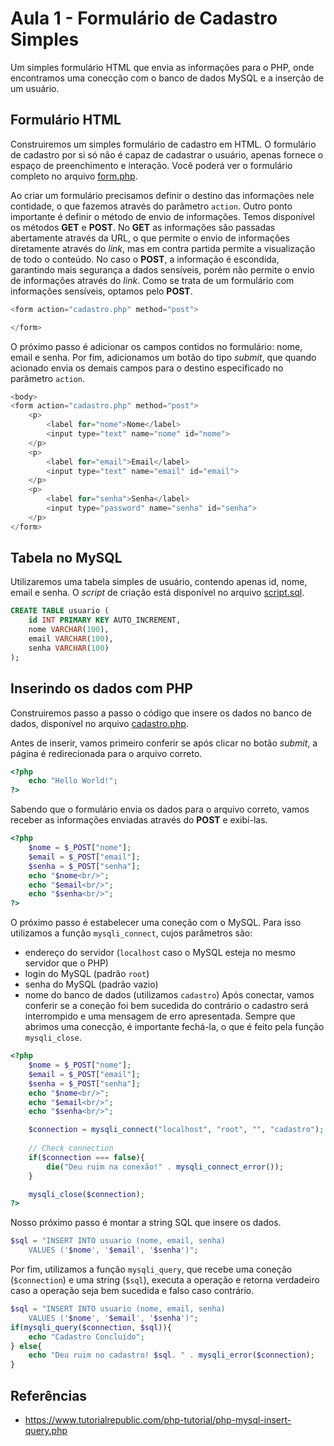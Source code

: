 # Aula 1 - Formulário de Cadastro Simples

Um simples formulário HTML que envia as informações para o PHP, onde encontramos uma conecção com o banco de dados MySQL e a inserção de um usuário.

## Formulário HTML

Construiremos um simples formulário de cadastro em HTML. O formulário de cadastro por si só não é capaz de cadastrar o usuário, apenas fornece o espaço de preenchimento e interação. Você poderá ver o formulário completo no arquivo [form.php](form.php).

Ao criar um formulário precisamos definir o destino das informações nele contidade, o que fazemos através do parâmetro `action`. Outro ponto importante é definir o método de envio de informações. Temos disponível os métodos **GET** e **POST**. No **GET** as informações são passadas abertamente através da URL, o que permite o envio de informações diretamente através do _link_, mas em contra partida permite a visualização de todo o conteúdo. No caso o **POST**, a informação é escondida, garantindo mais segurança a dados sensíveis, porém não permite o envio de informações através do _link_. Como se trata de um formulário com informações sensíveis, optamos pelo **POST**.

```php
<form action="cadastro.php" method="post">

</form>
```

O próximo passo é adicionar os campos contidos no formulário: nome, email e senha. Por fim, adicionamos um botão do tipo _submit_, que quando acionado envia os demais campos para o destino especificado no parâmetro `action`.

```php
<body>
<form action="cadastro.php" method="post">
    <p>
        <label for="nome">Nome</label>
        <input type="text" name="nome" id="nome">
    </p>
    <p>
        <label for="email">Email</label>
        <input type="text" name="email" id="email">
    </p>
    <p>
        <label for="senha">Senha</label>
        <input type="password" name="senha" id="senha">
    </p>
</form>
```

## Tabela no MySQL

Utilizaremos uma tabela simples de usuário, contendo apenas id, nome, email e senha. O _script_ de criação está disponível no arquivo [script.sql](script.sql).

```sql
CREATE TABLE usuario (
    id INT PRIMARY KEY AUTO_INCREMENT,
    nome VARCHAR(100),
    email VARCHAR(100),
    senha VARCHAR(100)
);
```
## Inserindo os dados com PHP

Construiremos passo a passo o código que insere os dados no banco de dados, disponível no arquivo [cadastro.php](cadastro.php).

Antes de inserir, vamos primeiro conferir se após clicar no botão _submit_, a página é redirecionada para o arquivo correto.

```php
<?php
    echo "Hello World!";
?>
```

Sabendo que o formulário envia os dados para o arquivo correto, vamos receber as informações enviadas através do **POST** e exibí-las.

```php
<?php
    $nome = $_POST["nome"];
    $email = $_POST["email"];
    $senha = $_POST["senha"];
    echo "$nome<br/>";
    echo "$email<br/>";
    echo "$senha<br/>";
?>
```

O próximo passo é estabelecer uma coneção com o MySQL. Para isso utilizamos a função `mysqli_connect`, cujos parâmetros são:
 - endereço do servidor (`localhost` caso o MySQL esteja no mesmo servidor que o PHP)
 - login do MySQL (padrão `root`)
 -  senha do MySQL (padrão vazio)
 - nome do banco de dados (utilizamos `cadastro`)
Após conectar, vamos conferir se a coneção foi bem sucedida do contrário o cadastro será interrompido e uma mensagem de erro apresentada. Sempre que abrimos uma conecção, é importante fechá-la, o que é feito pela função `mysqli_close`.

```php
<?php
    $nome = $_POST["nome"];
    $email = $_POST["email"];
    $senha = $_POST["senha"];
    echo "$nome<br/>";
    echo "$email<br/>";
    echo "$senha<br/>";

    $connection = mysqli_connect("localhost", "root", "", "cadastro");
 
    // Check connection
    if($connection === false){
        die("Deu ruim na conexão!" . mysqli_connect_error());
    }

    mysqli_close($connection);
?>
```

Nosso próximo passo é montar a string SQL que insere os dados.

```php
$sql = "INSERT INTO usuario (nome, email, senha)
    VALUES ('$nome', '$email', '$senha')";
```

Por fim, utilizamos a função `mysqli_query`, que recebe uma coneção (`$connection`) e uma string (`$sql`), executa a operação e retorna verdadeiro caso a operação seja bem sucedida e falso caso contrário.

```php
$sql = "INSERT INTO usuario (nome, email, senha)
    VALUES ('$nome', '$email', '$senha')";
if(mysqli_query($connection, $sql)){
    echo "Cadastro Concluído";
} else{
    echo "Deu ruim no cadastro! $sql. " . mysqli_error($connection);
}
```


## Referências

 - https://www.tutorialrepublic.com/php-tutorial/php-mysql-insert-query.php